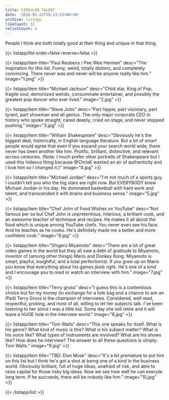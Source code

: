 ```yaml
---
title: SINGULAR TALENT
date: '2016-01-22T16:13:25+00:00'
archive: listapp
likeCount: 32
relistCount: 4
---
```


People I think are both totally good at their thing and unique in that thing.

<!--more-->

{{< listapp/list order=false reverse=false >}}

   {{< listapp/item title="Paul Reubens / Pee Wee Herman"
      desc="The inspiration for this list. Funny, weird, totally distinct, and completely convincing. There never was and never will be anyone really like him."
      image="1.png" >}}

   {{< listapp/item title="Michael Jackson"
      desc="Child star, King of Pop, fragile soul, demonized weirdo, consummate entertainer, and possibly the greatest pop dancer who ever lived."
      image="2.jpg" >}}

   {{< listapp/item title="Steve Jobs"
      desc="Part hippie, part visionary, part tyrant, part showman and all genius. The only major corporate CEO in history who spoke straight, cared deeply, cried on stage, and never stopped pushing."
      image="3.jpg" >}}

   {{< listapp/item title="William Shakespeare"
      desc="Obviously he's the biggest deal, historically, in English language literature. But a lot of smart people would agree that even if you expand your search world wide, there never has been another like him. Prolific, brilliant, distinctive, and relevant across centuries. (Note: I much prefer other portraits of Shakespeare but I used this hideous thing because @ChrisK wanted an air of authenticity and I love him so I changed it.)"
      image="4.jpg" >}}

   {{< listapp/item title="Michael Jordan"
      desc="I'm not much of a sports guy. I couldn't tell you who the big stars are right now. But EVERYBODY knew Michael Jordan in his day. He dominated basketball with hard work and talent, and transcended it with brains and business sense."
      image="5.jpg" >}}

   {{< listapp/item title="Chef John of Food Wishes on YouTube"
      desc="Not famous per se but Chef John is unpretentious, hilarious, a brilliant cook, and an awesome teacher of technique and recipes. He makes it all about the food which is unique among YouTube chefs. You never even see his face. And he teaches as he cooks. He's definitely made me a better and more confident cook."
      image="6.jpg" >}}

   {{< listapp/item title="Shigeru Miyamoto"
      desc="There are a lot of great video games in the world but they all owe a debt of gratitude to Miyamoto, inventor of (among other things) Mario and Donkey Kong. Miyamoto is smart, playful, insightful, and a total perfectionist. If you grew up on Mario you know that everything about his games *feels* right. He's one of a kind and I encourage you to read or watch an interview with him."
      image="7.jpg" >}}

   {{< listapp/item title="Terry gross"
      desc="I guess this is a contentious choice but for my money (in exchange for a tote bag and a chance to win an iPad) Terry Gross is the champion of interviews. Considered, well read, respectful, probing, and most of all, willing to let her subjects talk. I've been listening to her since I was a little kid. Some day she will retire and it will leave a HUGE hole in the interview world."
      image="8.jpg" >}}

   {{< listapp/item title="Tom Waits"
      desc="This one speaks for itself. What is his genre? What kind of music is this? What is his subject matter? What is his voice like? What types of instruments are involved? What are his shows like? How does he interview? The answer to all these questions is simply: Tom Waits."
      image="9.jpg" >}}

   {{< listapp/item title="TBD: Elon Musk"
      desc="It's a bit premature to put him on this list but I think he's got a shot at being one of a kind in the business world. Obviously brilliant, full of huge ideas, unafraid of risk, and able to raise capital for those risky big ideas. Now we see how well he can execute long term. If he succeeds, there will be nobody like him."
      image="10.jpg" >}}

{{< /listapp/list >}}
